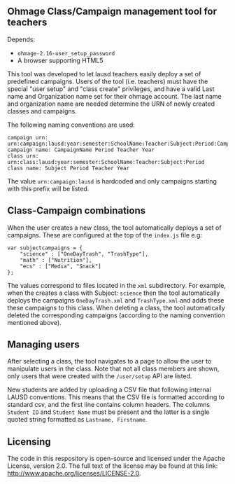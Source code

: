 Ohmage Class/Campaign management tool for teachers
--------------------------------------------------

Depends: 
 * `ohmage-2.16-user_setup_password`
 * A browser supporting HTML5

This tool was developed to let lausd teachers easily deploy a set of predefined campaigns. 
Users of the tool (i.e. teachers) must have the special "user setup" and "class create" privileges, 
and have a valid Last name and Organization name set for their ohmage account.
The last name and organization name are needed determine the URN of newly created classes and campaigns. 

The following naming conventions are used:

    campaign urn: urn:campaign:lausd:year:semester:SchoolName:Teacher:Subject:Period:CampaignName
    campaign name: CampaignName Period Teacher Year
    class urn: urn:class:lausd:year:semester:SchoolName:Teacher:Subject:Period
    class name: Subject Period Teacher Year
    
The value `urn:campaign:lausd` is hardcoded and only campaigns starting with this prefix will be listed.

## Class-Campaign combinations

When the user creates a new class, the tool automatically deploys a set of campaigns. These are configured at the top of the `index.js` file e.g:

	var subjectcampaigns = {
		"science" : ["OneDayTrash", "TrashType"],
		"math" : ["Nutrition"],
		"ecs" : ["Media", "Snack"]
	};
	
The values correspond to files located in the `xml` subdirectory. For example, when the creates a class with Subject: `science`
then the tool automatically deploys the campaigns `OneDayTrash.xml` and `TrashType.xml` and adds these these campaigns to this class.
When deleting a class, the tool automatically deleted the corresponding campaigns (according to the naming convention mentioned above).

## Managing users

After selecting a class, the tool navigates to a page to allow the user to manipulate users in the class.
Note that not all class members are shown, only users that were created with the `/user/setup` API are listed.

New students are added by uploading a CSV file that following internal LAUSD conventions. 
This means that the CSV file is formatted according to standard csv, and the first line contains column headers.
The columns `Student ID` and `Student Name` must be present and the latter is a single quoted string formatted as `Lastname, Firstname`.

## Licensing
The code in this respository is open-source and licensed under the Apache License, version 2.0. The full text of the license may be found at this link: http://www.apache.org/licenses/LICENSE-2.0.


 









